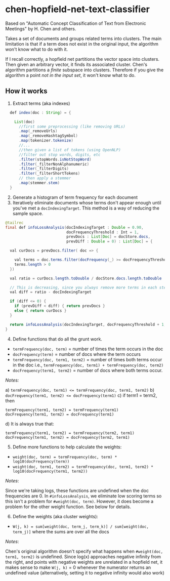 # chen-hopfield-net-text-classifier

Based on "Automatic Concept Classification of Text from Electronic Meetings" by H. Chen and others.

Takes a set of documents and groups related terms into clusters. The main limitation is that if a term does not exist in the original input, the algorithm won't know what to do with it.

If I recall correctly, a hopfield net partitions the vector space into clusters. Then given an arbitrary vector, it finds its associated cluster. Chen's algorithm partitions a *finite* subspace into clusters. Therefore if you give the algorithm a point *not in the input set*, it won't know what to do.

## How it works

1. Extract terms (aka indexes)
```java
  def index(doc : String) = {

    List(doc)
      //first some preprocessing (like removing URLs)
      .map(_removeUrls)
      .map(_removeHashtagSymbol)
      .map(tokenizer.tokenize)
      //...
      //then given a list of tokens (using OpenNLP)
      //filter out stop words, digits, etc
      .filter(stopWords.isNotStopWord)
      .filter(_filterNonAlphanumeric)
      .filter(_filterDigits)
      .filter(_filterShortTokens)
      // then apply a stemmer
      .map(stemmer.stem)
  }
```

2. Generate a histogram of term frequency for each document
3. Iteratively eliminate documents whose terms don't appear enough until you've met a `docIndexingTarget`. This method is a way of reducing the sample space.
```java
@tailrec
final def infoLossAnalysis(docIndexingTarget : Double = 0.90,
                           docFrequencyThreshold : Int = 1,
                           prevDocs : List[Doc] = docStore.docs,
                           prevDiff : Double = 0) : List[Doc] = {

  val curDocs = prevDocs.filter( doc => {

    val terms = doc.terms.filter(docFrequency(_) >= docFrequencyThreshold)
    terms.length > 0
  })

  val ratio = curDocs.length.toDouble / docStore.docs.length.toDouble

  // This is decreasing, since you always remove more terms in each step
  val diff = ratio - docIndexingTarget

  if (diff <= 0) {
    if (prevDiff < diff) { return prevDocs }
    else { return curDocs }
  }

  return infoLossAnalysis(docIndexingTarget, docFrequencyThreshold + 1, curDocs, diff)
}
```

4. Define functions that do all the grunt work.
 - `termFrequency(doc, term)` = number of times the term occurs in the doc
 - `docFrequency(term)` = number of docs where the term occurs
 - `termFrequency(doc, term1, term2)` = number of times both terms occur in the doc i.e., `termFrequency(doc, term1) + termFrequency(doc, term2)`
 - `docFrequency(term1, term2)` = number of docs where both terms occur.

 *Notes:*

 a) `termFrequency(doc, term1) <= termFrequency(doc, term1, term2)`
 b) `docFrequency(term1, term2) <= docFrequency(term1)`
 c) if term1 = term2, then
 ```
 termFrequency(term1, term2) = termFrequency(term1)
 docFrequency(term1, term2) = docFrequency(term1)
 ```
 d) It is always true that:
 ```
 termFrequency(term1, term2) = termFrequency(term2, term1)
 docFrequency(term1, term2) = docFrequency(term2, term1)
 ```

5. Define more functions to help calculate the weights:
 - `weight(doc, term) = termFrequency(doc, term) * log10(docFrequency(term))`
 - `weight(doc, term1, term2) = termFrequency(doc, term1, term2) * log10(docFrequency(term1, term2))`

 *Notes*:

 Since we're taking logs, these functions are undefined when the doc frequencies are 0. In `#infoLossAnalysis`, we eliminate low scoring terms so this isn't a problem for `#weight(doc, term)`. However, it does become a problem for the other weight function. See below for details.

6. Define the weights (aka cluster weights):
 - `W(j, k) = sum[weight(doc, term_j, term_k)] / sum[weight(doc, term_j)]` where the sums are over all the docs

 *Notes*:

 Chen's original algorithm doesn't specify what happens when `#weight(doc, term1, term2)` is undefined. Since log(x) approaches negative infinity from the right, and points with negative weights are unrelated in a hopfield net, it makes sense to make `W(j, k)` = 0 whenever the numerator returns an undefined value (alternatively, setting it to negative infinity would also work)
